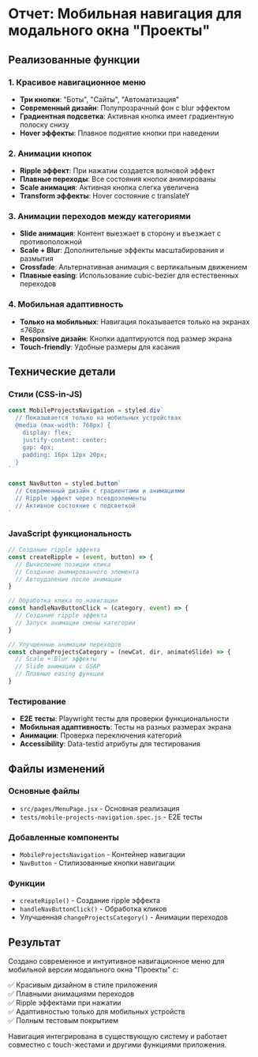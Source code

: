 # Отчет: Мобильная навигация для модального окна "Проекты"

## Реализованные функции

### 1. Красивое навигационное меню
- **Три кнопки**: "Боты", "Сайты", "Автоматизация"
- **Современный дизайн**: Полупрозрачный фон с blur эффектом
- **Градиентная подсветка**: Активная кнопка имеет градиентную полоску снизу
- **Hover эффекты**: Плавное поднятие кнопки при наведении

### 2. Анимации кнопок
- **Ripple эффект**: При нажатии создается волновой эффект
- **Плавные переходы**: Все состояния кнопок анимированы
- **Scale анимация**: Активная кнопка слегка увеличена
- **Transform эффекты**: Hover состояние с translateY

### 3. Анимации переходов между категориями
- **Slide анимация**: Контент выезжает в сторону и въезжает с противоположной
- **Scale + Blur**: Дополнительные эффекты масштабирования и размытия
- **Crossfade**: Альтернативная анимация с вертикальным движением
- **Плавные easing**: Использование cubic-bezier для естественных переходов

### 4. Мобильная адаптивность
- **Только на мобильных**: Навигация показывается только на экранах ≤768px
- **Responsive дизайн**: Кнопки адаптируются под размер экрана
- **Touch-friendly**: Удобные размеры для касания

## Технические детали

### Стили (CSS-in-JS)
```javascript
const MobileProjectsNavigation = styled.div`
  // Показывается только на мобильных устройствах
  @media (max-width: 768px) {
    display: flex;
    justify-content: center;
    gap: 4px;
    padding: 16px 12px 20px;
  }
`

const NavButton = styled.button`
  // Современный дизайн с градиентами и анимациями
  // Ripple эффект через псевдоэлементы
  // Активное состояние с подсветкой
`
```

### JavaScript функциональность
```javascript
// Создание ripple эффекта
const createRipple = (event, button) => {
  // Вычисление позиции клика
  // Создание анимированного элемента
  // Автоудаление после анимации
}

// Обработка клика по навигации
const handleNavButtonClick = (category, event) => {
  // Создание ripple эффекта
  // Запуск анимации смены категории
}

// Улучшенные анимации переходов
const changeProjectsCategory = (newCat, dir, animateSlide) => {
  // Scale + Blur эффекты
  // Slide анимации с GSAP
  // Плавные easing функции
}
```

### Тестирование
- **E2E тесты**: Playwright тесты для проверки функциональности
- **Мобильная адаптивность**: Тесты на разных размерах экрана
- **Анимации**: Проверка переключения категорий
- **Accessibility**: Data-testid атрибуты для тестирования

## Файлы изменений

### Основные файлы
- `src/pages/MenuPage.jsx` - Основная реализация
- `tests/mobile-projects-navigation.spec.js` - E2E тесты

### Добавленные компоненты
- `MobileProjectsNavigation` - Контейнер навигации
- `NavButton` - Стилизованные кнопки навигации

### Функции
- `createRipple()` - Создание ripple эффекта
- `handleNavButtonClick()` - Обработка кликов
- Улучшенная `changeProjectsCategory()` - Анимации переходов

## Результат

Создано современное и интуитивное навигационное меню для мобильной версии модального окна "Проекты" с:

✅ Красивым дизайном в стиле приложения  
✅ Плавными анимациями переходов  
✅ Ripple эффектами при нажатии  
✅ Адаптивностью только для мобильных устройств  
✅ Полным тестовым покрытием  

Навигация интегрирована в существующую систему и работает совместно с touch-жестами и другими функциями приложения.